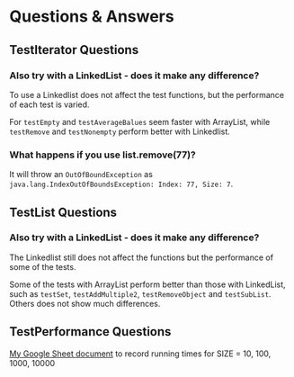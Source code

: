 # Questions & Answers

## TestIterator Questions
### Also try with a LinkedList - does it make any difference?
To use a Linkedlist does not affect the test functions, but the performance of each test is varied. 

For `testEmpty` and `testAverageBalues` seem faster with ArrayList, while `testRemove` and `testNonempty` perform better with Linkedlist.

### What happens if you use list.remove(77)?
It will throw an `OutOfBoundException` as `java.lang.IndexOutOfBoundsException: Index: 77, Size: 7`.

## TestList Questions
### Also try with a LinkedList - does it make any difference?
The Linkedlist still does not affect the functions but the performance of some of the tests.

Some of the tests with ArrayList perform better than those with LinkedList, such as `testSet`, `testAddMultiple2`, `testRemoveObject` and `testSubList`. Others does not show much differences.

## TestPerformance Questions
[My Google Sheet document](https://docs.google.com/spreadsheets/d/15iLQ7I2MwR-ArpZwzql9efGmgKMOe9XNoixdfz3pTLc/edit?usp=sharing) to record running times for SIZE = 10, 100, 1000, 10000
 